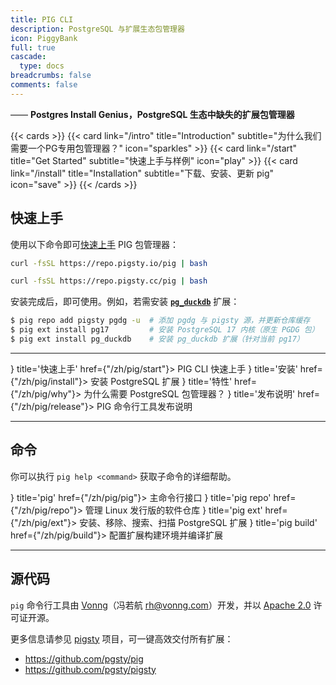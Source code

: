 ```yaml
---
title: PIG CLI
description: PostgreSQL 与扩展生态包管理器
icon: PiggyBank
full: true
cascade:
  type: docs
breadcrumbs: false
comments: false
---
```


—— **Postgres Install Genius，PostgreSQL 生态中缺失的扩展包管理器**

{{< cards >}}
{{< card link="/intro"   title="Introduction" subtitle="为什么我们需要一个PG专用包管理器？" icon="sparkles" >}}
{{< card link="/start"   title="Get Started"  subtitle="快速上手与样例"  icon="play" >}}
{{< card link="/install" title="Installation" subtitle="下载、安装、更新 pig" icon="save" >}}
{{< /cards >}}

## 快速上手

使用以下命令即可[快速上手](/zh/pig/start) PIG 包管理器：

```bash tab="default"
curl -fsSL https://repo.pigsty.io/pig | bash
```
```bash tab="mirror"
curl -fsSL https://repo.pigsty.cc/pig | bash
```

安装完成后，即可使用。例如，若需安装 [**`pg_duckdb`**](/zh/e/pg_duckdb/) 扩展：

```bash
$ pig repo add pigsty pgdg -u  # 添加 pgdg 与 pigsty 源，并更新仓库缓存
$ pig ext install pg17         # 安装 PostgreSQL 17 内核（原生 PGDG 包）
$ pig ext install pg_duckdb    # 安装 pg_duckdb 扩展（针对当前 pg17）
```

--------

<Cards>
    <Card icon={<Zap className="text-green-500"/>} title='快速上手' href={"/zh/pig/start"}>
        PIG CLI 快速上手
    </Card>
    <Card icon={<Download className="text-blue-600"/>} title='安装' href={"/zh/pig/install"}>
        安装 PostgreSQL 扩展
    </Card>
    <Card icon={<HelpCircle className="text-purple-600"/>} title='特性' href={"/zh/pig/why"}>
        为什么需要 PostgreSQL 包管理器？
    </Card>
    <Card icon={<Rocket className="text-orange-500"/>} title='发布说明' href={"/zh/pig/release"}>
        PIG 命令行工具发布说明
    </Card>
</Cards>

--------

## 命令

你可以执行 `pig help <command>` 获取子命令的详细帮助。

<Cards>
    <Card icon={<Terminal className="text-slate-600"/>} title='pig' href={"/zh/pig/pig"}>
        主命令行接口
    </Card>
    <Card icon={<Package className="text-indigo-600"/>} title='pig repo' href={"/zh/pig/repo"}>
        管理 Linux 发行版的软件仓库
    </Card>
    <Card icon={<Puzzle className="text-emerald-600"/>} title='pig ext' href={"/zh/pig/ext"}>
        安装、移除、搜索、扫描 PostgreSQL 扩展
    </Card>
    <Card icon={<Hammer className="text-amber-600"/>} title='pig build' href={"/zh/pig/build"}>
        配置扩展构建环境并编译扩展
    </Card>
</Cards>

--------

## 源代码

`pig` 命令行工具由 [Vonng](https://vonng.com/en/)（冯若航 rh@vonng.com）开发，并以 [Apache 2.0](https://github.com/pgsty/pig/?tab=Apache-2.0-1-ov-file#readme) 许可证开源。

更多信息请参见 [pigsty](https://pgsty.com) 项目，可一键高效交付所有扩展：

- https://github.com/pgsty/pig
- https://github.com/pgsty/pigsty
